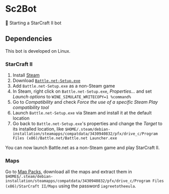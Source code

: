 # Sc2Bot

🚧 Starting a StarCraft II bot

## Dependencies

This bot is developed on Linux.

### StarCraft II

1. Install [Steam](https://store.steampowered.com)
2. Download [`Battle.net-Setup.exe`](https://download.battle.net)
3. Add `Battle.net-Setup.exe` as a non-Steam game
4. In Steam, right click on `Battle.net-Setup.exe`, _Properties..._ and set _Launch options_ to `WINE_SIMULATE_WRITECOPY=1 %command%`
5. Go to _Compatibility_ and check _Force the use of a specific Steam Play compatibility tool_
6. Launch `Battle.net-Setup.exe` via Steam and install it at the default location
7. Go back to `Battle.net-Setup.exe`'s properties and change the _Target_ to its installed location, like `$HOME/.steam/debian-installation/steamapps/compatdata/3430940832/pfx/drive_c/Program Files (x86)/Battle.net/Battle.net Launcher.exe`

You can now launch Battle.net as a non-Steam game and play StarCraft II.

### Maps

Go to [Map Packs](https://github.com/Blizzard/s2client-proto?tab=readme-ov-file#map-packs), download all the maps and extract them in `$HOME$/.steam/debian-installation/steamapps/compatdata/3430940832/pfx/drive_c/Program Files (x86)/StarCraft II/Maps` using the password `iagreetotheeula`.
